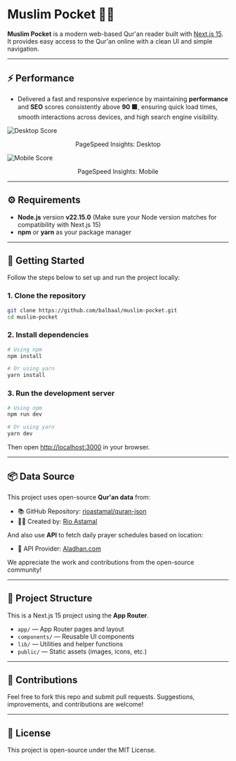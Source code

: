 # Muslim Pocket 🕌📖

**Muslim Pocket** is a modern web-based Qur'an reader built with [Next.js 15](https://nextjs.org/blog/next-15). It provides easy access to the Qur'an online with a clean UI and simple navigation.

---

## ⚡ Performance

- Delivered a fast and responsive experience by maintaining **performance** and **SEO** scores consistently above **90 🟩**, ensuring quick load times, smooth interactions across devices, and high search engine visibility.

![Desktop Score](http://muslimpocket.id/assets/score-desktop.png)

<p align="center">PageSpeed Insights: Desktop</p>

![Mobile Score](http://muslimpocket.id/assets/score-mobile.png)

<p align="center">PageSpeed Insights: Mobile</p>

---

## ⚙️ Requirements

- **Node.js** version **v22.15.0** (Make sure your Node version matches for compatibility with Next.js 15)
- **npm** or **yarn** as your package manager

---

## 🚀 Getting Started

Follow the steps below to set up and run the project locally:

### 1. Clone the repository

```bash
git clone https://github.com/balbaal/muslim-pocket.git
cd muslim-pocket
```

### 2. Install dependencies

```bash
# Using npm
npm install

# Or using yarn
yarn install
```

### 3. Run the development server

```bash
# Using npm
npm run dev

# Or using yarn
yarn dev
```

Then open [http://localhost:3000](http://localhost:3000) in your browser.

---

## 📦 Data Source

This project uses open-source **Qur'an data** from:

- 📚 GitHub Repository: [rioastamal/quran-json](https://github.com/rioastamal/quran-json)
- 🧑‍💼 Created by: [Rio Astamal](https://www.linkedin.com/in/rioastamal/)

And also use **API** to fetch daily prayer schedules based on location:

- 🕋 API Provider: [Aladhan.com](https://aladhan.com)

We appreciate the work and contributions from the open-source community!

---

## 📁 Project Structure

This is a Next.js 15 project using the **App Router**.

- `app/` — App Router pages and layout
- `components/` — Reusable UI components
- `lib/` — Utilities and helper functions
- `public/` — Static assets (images, icons, etc.)

---

## 🙏 Contributions

Feel free to fork this repo and submit pull requests. Suggestions, improvements, and contributions are welcome!

---

## 📜 License

This project is open-source under the MIT License.
